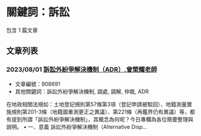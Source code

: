 # 關鍵詞：訴訟

包含 1 篇文章

## 文章列表

### 2023/08/01 [訴訟外紛爭解決機制（ADR）,曾榮耀老師](../../articles/908691_%E8%A8%B4%E8%A8%9F%E5%A4%96%E7%B4%9B%E7%88%AD%E8%A7%A3%E6%B1%BA%E6%A9%9F%E5%88%B6%EF%BC%88ADR%EF%BC%89%2C%E6%9B%BE%E6%A6%AE%E8%80%80%E8%80%81%E5%B8%AB.md)
- 文章編號：908691
- 其他關鍵詞：訴訟外紛爭解決機制, 調處, 調解, 仲裁, ADR

在地政相關法規如：土地登記規則第57條第3項（登記申請被駁回）、地籍測量實施規則第201-3條（地籍圖重測更正之異議）、第221條（再鑑界仍有異議）等，都有提到所謂「訴訟外紛爭解決機制」，其概念為何呢？今日專欄為各位簡要整理與說明。 • 一、意義 訴訟外紛爭解決機制（Alternative Disp...
